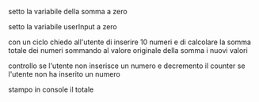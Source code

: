 setto la variabile della somma a zero

setto la variabile userInput a zero

con un ciclo chiedo all'utente di inserire 10 numeri e di calcolare la somma totale dei numeri sommando al valore originale della somma i nuovi valori

controllo se l'utente non inserisce un numero e decremento il counter se l'utente non ha inserito un numero 

stampo in console il totale
